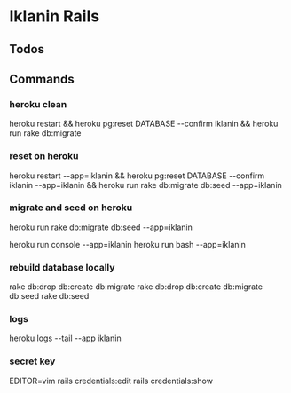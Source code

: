 # Iklanin Rails

## Todos


## Commands

### heroku clean

heroku restart && heroku pg:reset DATABASE --confirm iklanin && heroku run rake db:migrate

### reset on heroku

heroku restart --app=iklanin && heroku pg:reset DATABASE --confirm iklanin --app=iklanin && heroku run rake db:migrate db:seed --app=iklanin 

### migrate and seed on heroku

heroku run rake db:migrate db:seed --app=iklanin 

heroku run console --app=iklanin 
heroku run bash --app=iklanin 

### rebuild database locally

rake db:drop db:create db:migrate
rake db:drop db:create db:migrate db:seed
rake db:seed

### logs

heroku logs --tail --app iklanin

### secret key

EDITOR=vim rails credentials:edit
rails credentials:show
